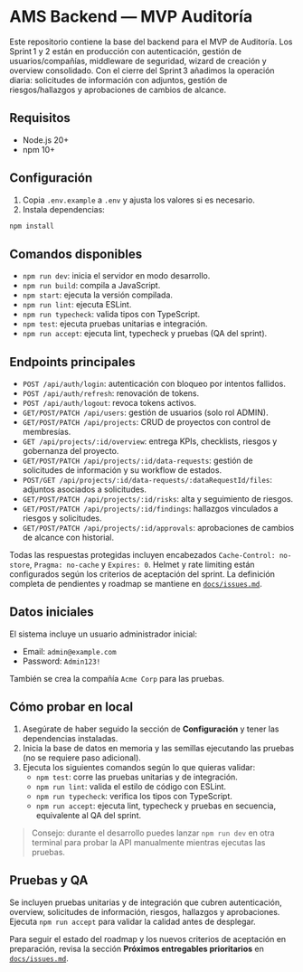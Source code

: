 # AMS Backend — MVP Auditoría

Este repositorio contiene la base del backend para el MVP de Auditoría. Los Sprint 1 y 2 están en producción con autenticación, gestión de usuarios/compañías, middleware de seguridad, wizard de creación y overview consolidado. Con el cierre del Sprint 3 añadimos la operación diaria: solicitudes de información con adjuntos, gestión de riesgos/hallazgos y aprobaciones de cambios de alcance.

## Requisitos

- Node.js 20+
- npm 10+

## Configuración

1. Copia `.env.example` a `.env` y ajusta los valores si es necesario.
2. Instala dependencias:

```bash
npm install
```

## Comandos disponibles

- `npm run dev`: inicia el servidor en modo desarrollo.
- `npm run build`: compila a JavaScript.
- `npm start`: ejecuta la versión compilada.
- `npm run lint`: ejecuta ESLint.
- `npm run typecheck`: valida tipos con TypeScript.
- `npm test`: ejecuta pruebas unitarias e integración.
- `npm run accept`: ejecuta lint, typecheck y pruebas (QA del sprint).

## Endpoints principales

- `POST /api/auth/login`: autenticación con bloqueo por intentos fallidos.
- `POST /api/auth/refresh`: renovación de tokens.
- `POST /api/auth/logout`: revoca tokens activos.
- `GET/POST/PATCH /api/users`: gestión de usuarios (solo rol ADMIN).
- `GET/POST/PATCH /api/projects`: CRUD de proyectos con control de membresías.
- `GET /api/projects/:id/overview`: entrega KPIs, checklists, riesgos y gobernanza del proyecto.
- `GET/POST/PATCH /api/projects/:id/data-requests`: gestión de solicitudes de información y su workflow de estados.
- `POST/GET /api/projects/:id/data-requests/:dataRequestId/files`: adjuntos asociados a solicitudes.
- `GET/POST/PATCH /api/projects/:id/risks`: alta y seguimiento de riesgos.
- `GET/POST/PATCH /api/projects/:id/findings`: hallazgos vinculados a riesgos y solicitudes.
- `GET/POST/PATCH /api/projects/:id/approvals`: aprobaciones de cambios de alcance con historial.

Todas las respuestas protegidas incluyen encabezados `Cache-Control: no-store`, `Pragma: no-cache` y `Expires: 0`. Helmet y rate limiting están configurados según los criterios de aceptación del sprint. La definición completa de pendientes y roadmap se mantiene en [`docs/issues.md`](docs/issues.md).

## Datos iniciales

El sistema incluye un usuario administrador inicial:

- Email: `admin@example.com`
- Password: `Admin123!`

También se crea la compañía `Acme Corp` para las pruebas.

## Cómo probar en local

1. Asegúrate de haber seguido la sección de **Configuración** y tener las dependencias instaladas.
2. Inicia la base de datos en memoria y las semillas ejecutando las pruebas (no se requiere paso adicional).
3. Ejecuta los siguientes comandos según lo que quieras validar:
   - `npm test`: corre las pruebas unitarias y de integración.
   - `npm run lint`: valida el estilo de código con ESLint.
   - `npm run typecheck`: verifica los tipos con TypeScript.
   - `npm run accept`: ejecuta lint, typecheck y pruebas en secuencia, equivalente al QA del sprint.

> Consejo: durante el desarrollo puedes lanzar `npm run dev` en otra terminal para probar la API manualmente mientras ejecutas las pruebas.

## Pruebas y QA

Se incluyen pruebas unitarias y de integración que cubren autenticación, overview, solicitudes de información, riesgos, hallazgos y aprobaciones. Ejecuta `npm run accept` para validar la calidad antes de desplegar.

Para seguir el estado del roadmap y los nuevos criterios de aceptación en preparación, revisa la sección **Próximos entregables prioritarios** en [`docs/issues.md`](docs/issues.md).

